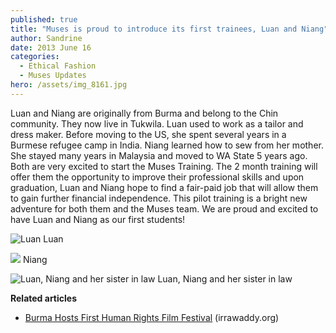 ```yaml
---
published: true
title: "Muses is proud to introduce its first trainees, Luan and Niang"
author: Sandrine
date: 2013 June 16
categories:
  - Ethical Fashion
  - Muses Updates
hero: /assets/img_8161.jpg
---
```

Luan and Niang are originally from Burma and belong to the Chin community. They now live in Tukwila. Luan used to work as a tailor and dress maker. Before moving to the US, she spent several years in a Burmese refugee camp in India. Niang learned how to sew from her mother. She stayed many years in Malaysia and moved to WA State 5 years ago. Both are very excited to start the Muses Training. The 2 month training will offer them the opportunity to improve their professional skills and upon graduation, Luan and Niang hope to find a fair-paid job that will allow them to gain further financial independence. This pilot training is a bright new adventure for both them and the Muses team. We are proud and excited to have Luan and Niang as our first students!

![Luan](/assets/img_8163.jpg?w=470)
Luan

![](/assets/img_8166.jpg?w=470)
Niang

![Luan, Niang and her sister in law](/assets/img_8161-001.jpg?w=470)
Luan, Niang and her sister in law

**Related articles**
+ [Burma Hosts First Human Rights Film Festival](http://www.irrawaddy.org/archives/37755) (irrawaddy.org)